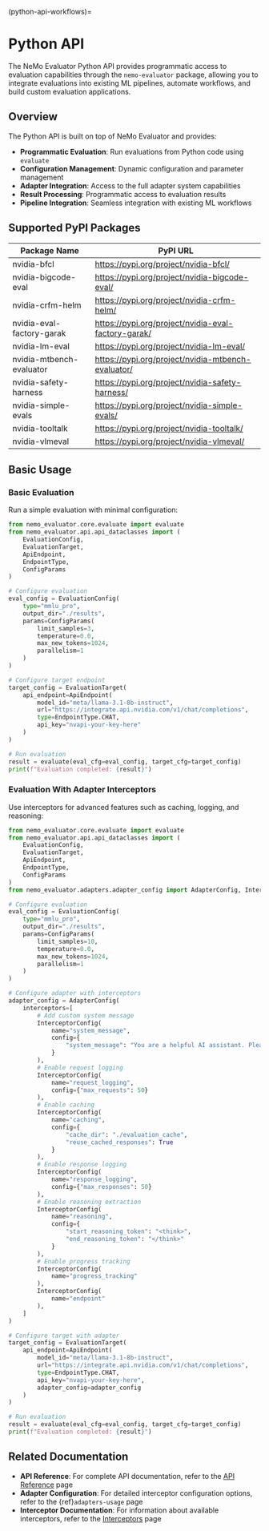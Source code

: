 (python-api-workflows)=

# Python API

The NeMo Evaluator Python API provides programmatic access to evaluation capabilities through the `nemo-evaluator` package, allowing you to integrate evaluations into existing ML pipelines, automate workflows, and build custom evaluation applications.

## Overview

The Python API is built on top of NeMo Evaluator and provides:

- **Programmatic Evaluation**: Run evaluations from Python code using `evaluate`
- **Configuration Management**: Dynamic configuration and parameter management
- **Adapter Integration**: Access to the full adapter system capabilities
- **Result Processing**: Programmatic access to evaluation results
- **Pipeline Integration**: Seamless integration with existing ML workflows

## Supported PyPI Packages

| Package Name | PyPI URL |
|--------------|----------|
| nvidia-bfcl | https://pypi.org/project/nvidia-bfcl/ |
| nvidia-bigcode-eval | https://pypi.org/project/nvidia-bigcode-eval/ |
| nvidia-crfm-helm | https://pypi.org/project/nvidia-crfm-helm/ |
| nvidia-eval-factory-garak | https://pypi.org/project/nvidia-eval-factory-garak/ |
| nvidia-lm-eval | https://pypi.org/project/nvidia-lm-eval/ |
| nvidia-mtbench-evaluator | https://pypi.org/project/nvidia-mtbench-evaluator/ |
| nvidia-safety-harness | https://pypi.org/project/nvidia-safety-harness/ |
| nvidia-simple-evals | https://pypi.org/project/nvidia-simple-evals/ |
| nvidia-tooltalk | https://pypi.org/project/nvidia-tooltalk/ |
| nvidia-vlmeval | https://pypi.org/project/nvidia-vlmeval/ |

## Basic Usage

### Basic Evaluation

Run a simple evaluation with minimal configuration:

```python
from nemo_evaluator.core.evaluate import evaluate
from nemo_evaluator.api.api_dataclasses import (
    EvaluationConfig, 
    EvaluationTarget, 
    ApiEndpoint, 
    EndpointType, 
    ConfigParams
)

# Configure evaluation
eval_config = EvaluationConfig(
    type="mmlu_pro",
    output_dir="./results",
    params=ConfigParams(
        limit_samples=3,
        temperature=0.0,
        max_new_tokens=1024,
        parallelism=1
    )
)

# Configure target endpoint
target_config = EvaluationTarget(
    api_endpoint=ApiEndpoint(
        model_id="meta/llama-3.1-8b-instruct",
        url="https://integrate.api.nvidia.com/v1/chat/completions",
        type=EndpointType.CHAT,
        api_key="nvapi-your-key-here"
    )
)

# Run evaluation
result = evaluate(eval_cfg=eval_config, target_cfg=target_config)
print(f"Evaluation completed: {result}")
```

### Evaluation With Adapter Interceptors

Use interceptors for advanced features such as caching, logging, and reasoning:

```python
from nemo_evaluator.core.evaluate import evaluate
from nemo_evaluator.api.api_dataclasses import (
    EvaluationConfig,
    EvaluationTarget,
    ApiEndpoint,
    EndpointType,
    ConfigParams
)
from nemo_evaluator.adapters.adapter_config import AdapterConfig, InterceptorConfig

# Configure evaluation
eval_config = EvaluationConfig(
    type="mmlu_pro",
    output_dir="./results",
    params=ConfigParams(
        limit_samples=10,
        temperature=0.0,
        max_new_tokens=1024,
        parallelism=1
    )
)

# Configure adapter with interceptors
adapter_config = AdapterConfig(
    interceptors=[
        # Add custom system message
        InterceptorConfig(
            name="system_message",
            config={
                "system_message": "You are a helpful AI assistant. Please provide accurate and detailed answers."
            }
        ),
        # Enable request logging
        InterceptorConfig(
            name="request_logging",
            config={"max_requests": 50}
        ),
        # Enable caching
        InterceptorConfig(
            name="caching",
            config={
                "cache_dir": "./evaluation_cache",
                "reuse_cached_responses": True
            }
        ),
        # Enable response logging
        InterceptorConfig(
            name="response_logging",
            config={"max_responses": 50}
        ),
        # Enable reasoning extraction
        InterceptorConfig(
            name="reasoning",
            config={
                "start_reasoning_token": "<think>",
                "end_reasoning_token": "</think>"
            }
        ),
        # Enable progress tracking
        InterceptorConfig(
            name="progress_tracking"
        ),
        InterceptorConfig(
            name="endpoint"
        ),
    ]
)

# Configure target with adapter
target_config = EvaluationTarget(
    api_endpoint=ApiEndpoint(
        model_id="meta/llama-3.1-8b-instruct",
        url="https://integrate.api.nvidia.com/v1/chat/completions",
        type=EndpointType.CHAT,
        api_key="nvapi-your-key-here",
        adapter_config=adapter_config
    )
)

# Run evaluation
result = evaluate(eval_cfg=eval_config, target_cfg=target_config)
print(f"Evaluation completed: {result}")
```

## Related Documentation

- **API Reference**: For complete API documentation, refer to the [API Reference](../api.md) page
- **Adapter Configuration**: For detailed interceptor configuration options, refer to the {ref}`adapters-usage` page
- **Interceptor Documentation**: For information about available interceptors, refer to the [Interceptors](../interceptors/index.md) page
